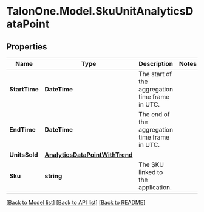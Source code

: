 # TalonOne.Model.SkuUnitAnalyticsDataPoint
## Properties

Name | Type | Description | Notes
------------ | ------------- | ------------- | -------------
**StartTime** | **DateTime** | The start of the aggregation time frame in UTC. | 
**EndTime** | **DateTime** | The end of the aggregation time frame in UTC. | 
**UnitsSold** | [**AnalyticsDataPointWithTrend**](AnalyticsDataPointWithTrend.md) |  | 
**Sku** | **string** | The SKU linked to the application. | 

[[Back to Model list]](../README.md#documentation-for-models) [[Back to API list]](../README.md#documentation-for-api-endpoints) [[Back to README]](../README.md)

